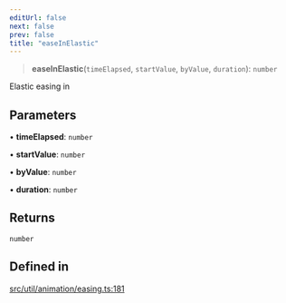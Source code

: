 ```yaml
---
editUrl: false
next: false
prev: false
title: "easeInElastic"
---
```


> **easeInElastic**(`timeElapsed`, `startValue`, `byValue`, `duration`): `number`

Elastic easing in

## Parameters

• **timeElapsed**: `number`

• **startValue**: `number`

• **byValue**: `number`

• **duration**: `number`

## Returns

`number`

## Defined in

[src/util/animation/easing.ts:181](https://github.com/fabricjs/fabric.js/blob/8748628df7e9de00ba77413bfc3ad9e9fe9d4f30/src/util/animation/easing.ts#L181)
